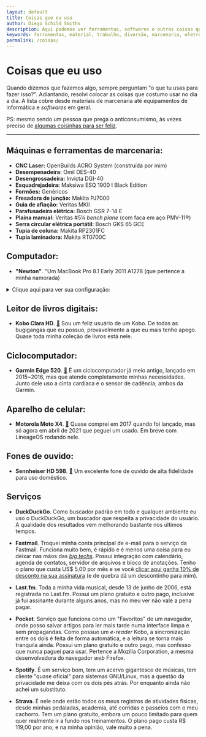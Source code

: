 ```yaml
---
layout: default
title: Coisas que eu uso
author: Diego Schild Smiths
description: Aqui podemos ver ferramentas, softwares e outras coisas que costumo usar no meu dia a dia, seja para trabalho ou diversão.
keywords: ferramentas, material, trabalho, diversão, marcenaria, eletrônicos
permalink: /coisas/
---
```


# Coisas que eu uso

Quando dizemos que fazemos algo, sempre perguntam "o que tu usas para fazer isso?". Adiantando, resolvi colocar as coisas que costumo usar no dia a dia. A lista cobre desde materiais de marcenaria até equipamentos de informática e *softwares* em geral.

PS: mesmo sendo um pessoa que prega o anticonsumismo, às vezes preciso de [algumas coisinhas para ser feliz](../presentes/).

---

## Máquinas e ferramentas de marcenaria:

- **CNC Laser:** OpenBuilds ACRO System (construída por mim)
- **Desempenadeira:** Omil DES-40
- **Desengrossadeira:** Invicta DGI-40
- **Esquadrejadeira:** Maksiwa ESQ 1900 I Black Edition
- **Formões:** Genéricos
- **Fresadora de junção:** Makita PJ7000
- **Guia de afiação:** Veritas MKII
- **Parafusadeira elétrica:** Bosch GSR 7-14 E
- **Plaina manual:** Veritas #5¼ _bench plane_ (com faca em aço PMV-11®)
- **Serra circular elétrica portátil:** Bosch GKS 65 GCE
- **Tupia de coluna:** Makita RP2301FC
- **Tupia laminadora:** Makita RT0700C

## Computador:

- **"Newton"**. "Um MacBook Pro 8.1 Early 2011 A1278 (que pertence a minha namorada)

<details markdown="1">
<summary>Clique aqui para ver sua configuração:</summary>

  - **_Hardware_:**
    - **Placa-mãe:** Apple Mac-94245B3640C91C81
    - **CPU:** Intel Core i5-2415M (2C4T / 2.3 GHz ~ 2.9 GHz (Turbo) / 3 MB Cache L3 / TDP 35 Watts) [&#128279;](https://www.intel.com/content/www/us/en/products/sku/53449/intel-core-i52415m-processor-3m-cache-up-to-2-90-ghz/specifications.html)
    - **Memória:** 8 GiB DIMM DDR3 (2x4 / 1333 MHz / dual channel)
    - **Armazenamento:** SSD Western Digital WD Green 120 GB SATA
    - **Vídeo:** Intel HD Graphics 3000
    - **Monitor externo:** LG 24MP400-B (24", fullHD, IPS)
    - **Teclado:** Logitech MX Keys
    - **Mouse:** Logitech MX Vertical
  - **_Software_:**
    - **Sistema operacional:** Fedora Linux 36 (Workstation Edition GNU/Linux x86-64) [&#128279;](https://getfedora.org/)
    - **Ambiente de trabalho:** GNOME [&#128279;](https://www.gnome.org/)
    - **Navegador de internet:** Mozilla Firefox [&#128279;](https://www.mozilla.org/pt-BR/firefox/new/)
    - **Suíte de escritório:** LibreOffice [&#128279;](https://www.libreoffice.org/)
    - **Organizador de e-books:** Calibre (utilizo principalmente para remover o DRM dos livros digitais) [&#128279;](https://calibre-ebook.com/)
    - **Contabilidade da marcenaria:** HomeBank [&#128279;](http://homebank.free.fr/)
    - **Trabalho gráfico:** Inkscape [&#128279;](https://inkscape.org/) / GIMP [&#128279;](https://www.gimp.org/) / Scribus [&#128279;](https://www.scribus.net/)
</details>


## Leitor de livros digitais:

- **Kobo Clara HD**. [&#128279;](https://gl.kobobooks.com/products/kobo-clara-hd) Sou um feliz usuário de um Kobo. De todas as bugigangas que eu possuo, provavelmente a que eu mais tenho apego. Quase toda minha coleção de livros está nele.

## Ciclocomputador:

- **Garmin Edge 520**. [&#128279;](https://buy.garmin.com/pt-BR/BR/p/166370) É um ciclocomputador já meio antigo, lançado em 2015~2016, mas que atende completamente minhas necessidades. Junto dele uso a cinta cardíaca e o sensor de cadência, ambos da Garmin.

## Aparelho de celular:

- **Motorola Moto X4**. [&#128279;](https://www.gsmarena.com/motorola_moto_x4-8634.php) Quase comprei em 2017 quando foi lançado,  mas só agora em abril de 2021 que peguei um usado. Em breve com LineageOS rodando nele.

## Fones de ouvido:

- **Sennheiser HD 598**. [&#128279;](https://pt-br.sennheiser.com/high-end-headphones-audio-stereo-hifi-hd-598) Um excelente fone de ouvido de alta fidelidade para uso doméstico.

## Serviços

- **DuckDuckGo**. Como buscador padrão em todo e qualquer ambiente eu uso o DuckDuckGo, um buscador que respeita a privacidade do usuário. A qualidade dos resultados vem melhorando bastante nos últimos tempos.

- **Fastmail**. Troquei minha conta principal de e-mail para o serviço da Fastmail. Funciona muito bem, é rápido e é menos uma coisa para eu deixar nas mãos das [*big techs*](https://en.wikipedia.org/wiki/Big_Tech "Em inglês"). Possui integração com calendário, agenda de contatos, servidor de arquivos e bloco de anotações. Tenho o plano que custa US$ 5,00 por mês e se você [clicar aqui ganha 10% de desconto na sua assinatura](https://ref.fm/u26152512) (e de quebra dá um descontinho para mim).

- **Last.fm**. Toda a minha vida musical, desde 13 de junho de 2006, está registrada no Last.fm. Possui um plano gratuito e outro pago, inclusive já fui assinante durante alguns anos, mas no meu ver não vale a pena pagar.

- **Pocket**. Serviço que funciona como um "Favoritos" de um navegador, onde posso salvar artigos para ler mais tarde numa interface limpa e sem propagandas. Como possuo um *e-reader* Kobo, a sincronização entre os dois é feita de forma automática, e a leitura se torna mais tranquila ainda. Possui um plano gratuito e outro pago, mas confesso que nunca paguei para usar. Pertence a Mozilla Corporation, a mesma desenvolvedora do navegador *web* Firefox.

- **Spotify**. É um serviço bom, tem um acervo gigantesco de músicas, tem cliente "quase oficial" para sistemas GNU/Linux, mas a questão da privacidade me deixa com os dois pés atrás. Por enquanto ainda não achei um substituto.

- **Strava**. É nele onde estão todos os meus registros de atividades físicas, desde minhas pedaladas, academia, até corridas e passeios com o meu cachorro. Tem um plano gratuito, embora um pouco limitado para quem quer realmente ir a fundo nos treinamentos. O plano pago custa R$ 119,00 por ano, e na minha opinião, vale muito a pena.


